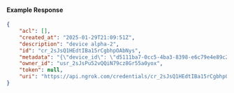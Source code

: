 <!-- Code generated for API Clients. DO NOT EDIT. -->

#### Example Response

```json
{
	"acl": [],
	"created_at": "2025-01-29T21:09:51Z",
	"description": "device alpha-2",
	"id": "cr_2sJsQ1HEdtIBa15rCgbhpOAbNys",
	"metadata": "{\"device_id\": \"d5111ba7-0cc5-4ba3-8398-e6c79e4e89c2\"}",
	"owner_id": "usr_2sJsPu52vQQiN79cz8Gr55a0yox",
	"token": null,
	"uri": "https://api.ngrok.com/credentials/cr_2sJsQ1HEdtIBa15rCgbhpOAbNys"
}
```

